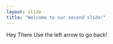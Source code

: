 ```yaml
---
layout: slide
title: "Welcome to our second slide!"
---
```

Hey There
Use the left arrow to go back!
